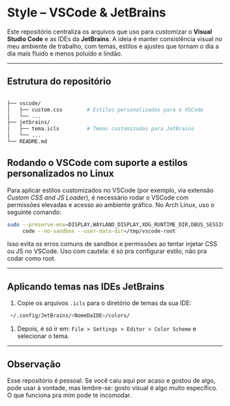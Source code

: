# Style – VSCode & JetBrains

Este repositório centraliza os arquivos que uso para customizar o **Visual Studio Code** e as IDEs da **JetBrains**. A ideia é manter consistência visual no meu ambiente de trabalho, com temas, estilos e ajustes que tornam o dia a dia mais fluido e menos poluído e lindão.

---

## Estrutura do repositório

``` Bash

├── vscode/
│   ├── custom.css        # Estilos personalizados para o VSCode
│   └── ...
├── jetbrains/
│   ├── tema.icls         # Temas customizados para JetBrains
│   └── ...
└── README.md

```

## Rodando o VSCode com suporte a estilos personalizados no Linux

Para aplicar estilos customizados no VSCode (por exemplo, via extensão _Custom CSS and JS Loader_), é necessário rodar o VSCode com permissões elevadas e acesso ao ambiente gráfico. No Arch Linux, uso o seguinte comando:

``` zsh
sudo --preserve-env=DISPLAY,WAYLAND_DISPLAY,XDG_RUNTIME_DIR,DBUS_SESSION_BUS_ADDRESS,XAUTHORITY \
     code --no-sandbox --user-data-dir=/tmp/vscode-root

```

Isso evita os erros comuns de sandbox e permissões ao tentar injetar CSS ou JS no VSCode.
Uso com cautela: é só pra configurar estilo, não pra codar como root.

---

## Aplicando temas nas IDEs JetBrains

1. Copie os arquivos `.icls` para o diretório de temas da sua IDE:

``` zsh
 ~/.config/JetBrains/<NomeDaIDE>/colors/

```

1. Depois, é só ir em:
    `File > Settings > Editor > Color Scheme`
    e selecionar o tema.

---

## Observação

Esse repositório é pessoal. Se você caiu aqui por acaso e gostou de algo, pode usar à vontade, mas lembre-se: gosto visual é algo muito específico. O que funciona pra mim pode te incomodar.
